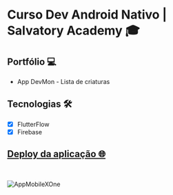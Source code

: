 # Curso Dev Android Nativo | Salvatory Academy 🎓

## Portfólio 💻
- App DevMon - Lista de criaturas

## Tecnologias 🛠️

- [x] FlutterFlow
- [x] Firebase

## [Deploy da aplicação 🌐](https://app-mobile-x-one-filruc.flutterflow.app/)

<br>

![AppMobileXOne](https://github.com/RafaeltiMoreira/appmobilexone/assets/52933778/ae0db06a-f167-4532-a37e-3d6c47fd80ef)

